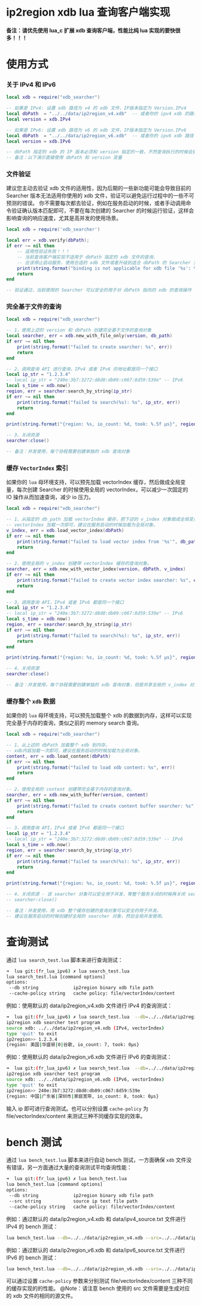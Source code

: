 # ip2region xdb lua 查询客户端实现

#### 备注：请优先使用 lua_c 扩展 xdb 查询客户端，性能比纯 lua 实现的要快很多！！！


# 使用方式

### 关于 IPv4 和 IPv6
```lua
local xdb = require("xdb_searcher")

-- 如果是 IPv4: 设置 xdb 路径为 v4 的 xdb 文件，IP版本指定为 Version.IPv4
local dbPath  = "../../data/ip2region_v4.xdb"  -- 或者你的 ipv4 xdb 的路径
local version = xdb.IPv4

-- 如果是 IPv6: 设置 xdb 路径为 v6 的 xdb 文件，IP版本指定为 Version.IPv6
local dbPath  = "../../data/ip2region_v6.xdb"  -- 或者你的 ipv6 xdb 路径
local version = xdb.IPv6

-- dbPath 指定的 xdb 的 IP 版本必须和 version 指定的一致，不然查询执行的时候会报错
-- 备注：以下演示直接使用 dbPath 和 version 变量
```

### 文件验证
建议您主动去验证 xdb 文件的适用性，因为后期的一些新功能可能会导致目前的 Searcher 版本无法适用你使用的 xdb 文件，验证可以避免运行过程中的一些不可预测的错误。 你不需要每次都去验证，例如在服务启动的时候，或者手动调用命令验证确认版本匹配即可，不要在每次创建的 Searcher 的时候运行验证，这样会影响查询的响应速度，尤其是高并发的使用场景。
```lua
local xdb = require('xdb_searcher')

local err = xdb.verify(dbPath);
if err ~= nil then
    -- 适用性验证失败！！！
    -- 当前查询客户端实现不适用于 dbPath 指定的 xdb 文件的查询.
    -- 应该停止启动服务，使用合适的 xdb 文件或者升级到适合 dbPath 的 Searcher 实现。
    print(string.format("binding is not applicable for xdb file '%s': %s", dbPath, err))
    return
end

-- 验证通过，当前使用的 Searcher 可以安全的用于对 dbPath 指向的 xdb 的查询操作
```

### 完全基于文件的查询
```lua
local xdb = require("xdb_searcher")

-- 1，使用上述的 version 和 dbPath 创建完全基于文件的查询对象
local searcher, err = xdb.new_with_file_only(version, db_path)
if err ~= nil then
    print(string.format("failed to create searcher: %s", err))
    return
end

-- 2、调用查询 API 进行查询，IPv4 或者 IPv6 的地址都是同一个接口
local ip_str = "1.2.3.4"
-- local ip_str = "240e:3b7:3272:d8d0:db09:c067:8d59:539e" -- IPv6
local s_time = xdb.now()
region, err = searcher:search_by_string(ip_str)
if err ~= nil then
    print(string.format("failed to search(%s): %s", ip_str, err))
    return
end

print(string.format("{region: %s, io_count: %d, took: %.5f μs}", region, searcher:get_io_count(), xdb.now() - s_time))

-- 3、关闭资源
searcher:close()

-- 备注：并发使用，每个协程需要创建单独的 xdb 查询对象
```

### 缓存 `VectorIndex` 索引

如果你的 `lua` 母环境支持，可以预先加载 vectorIndex 缓存，然后做成全局变量，每次创建 Searcher 的时候使用全局的 vectorIndex，可以减少一次固定的 IO 操作从而加速查询，减少 io 压力。
```lua
local xdb = require("xdb_searcher")

-- 1、从指定的 db_path 加载 vectorIndex 缓存，把下述的 v_index 对象做成全局变量。
-- vectorIndex 加载一次即可，建议在服务启动的时候加载为全局对象。
v_index, err = xdb.load_vector_index(dbPath)
if err ~= nil then
    print(string.format("failed to load vector index from '%s'", db_path))
    return
end

-- 2、使用全局的 v_index 创建带 vectorIndex 缓存的查询对象。
searcher, err = xdb.new_with_vector_index(version, dbPath, v_index)
if err ~= nil then
    print(string.format("failed to create vector index searcher: %s", err))
    return
end

-- 3、调用查询 API，IPv4 或者 IPv6 都是同一个接口
local ip_str = "1.2.3.4"
-- local ip_str = "240e:3b7:3272:d8d0:db09:c067:8d59:539e" -- IPv6
local s_time = xdb.now()
region, err = searcher:search_by_string(ip_str)
if err ~= nil then
    print(string.format("failed to search(%s): %s", ip_str, err))
    return
end

print(string.format("{region: %s, io_count: %d, took: %.5f μs}", region, searcher:get_io_count(), xdb.now() - s_time))

-- 4、关闭资源
searcher:close()

-- 备注：并发使用，每个协程需要创建单独的 xdb 查询对象，但是共享全局的 v_index 对象
```

### 缓存整个 `xdb` 数据

如果你的 `lua` 母环境支持，可以预先加载整个 xdb 的数据到内存，这样可以实现完全基于内存的查询，类似之前的 memory search 查询。
```lua
local xdb = require("xdb_searcher")

-- 1、从上述的 dbPath 加载整个 xdb 到内存。
-- xdb内容加载一次即可，建议在服务启动的时候加载为全局对象。
content, err = xdb.load_content(dbPath)
if err ~= nil then
    print(string.format("failed to load xdb content: %s", err))
    return
end

-- 2、使用全局的 content 创建带完全基于内存的查询对象。
searcher, err = xdb.new_with_buffer(version, content)
if err ~= nil then
    print(string.format("failed to create content buffer searcher: %s", err))
    return
end

-- 3、调用查询 API，IPv4 或者 IPv6 都是同一个接口
local ip_str = "1.2.3.4"
-- local ip_str = "240e:3b7:3272:d8d0:db09:c067:8d59:539e" -- IPv6
local s_time = xdb.now()
region, err = searcher:search_by_string(ip_str)
if err ~= nil then
    print(string.format("failed to search(%s): %s", ip_str, err))
    return
end

print(string.format("{region: %s, io_count: %d, took: %.5f μs}", region, searcher:get_io_count(), xdb.now() - s_time))

-- 4、关闭资源 - 该 searcher 对象可以安全用于并发，等整个服务关闭的时候再关闭 searcher
-- searcher:close()

-- 备注：并发使用，用 xdb 整个缓存创建的查询对象可以安全的用于并发。
-- 建议在服务启动的时候创建好全局的 searcher 对象，然后全局并发使用。
```


# 查询测试

通过 `lua search_test.lua` 脚本来进行查询测试：
```bash
➜  lua git:(fr_lua_ipv6) ✗ lua search_test.lua   
lua search_test.lua [command options]
options: 
 --db string             ip2region binary xdb file path
 --cache-policy string   cache policy: file/vectorIndex/content
```

例如：使用默认的 data/ip2region_v4.xdb 文件进行 IPv4 的查询测试：
```bash
➜  lua git:(fr_lua_ipv6) ✗ lua search_test.lua  --db=../../data/ip2region_v4.xdb
ip2region xdb searcher test program
source xdb: ../../data/ip2region_v4.xdb (IPv4, vectorIndex)
type 'quit' to exit
ip2region>> 1.2.3.4
{region: 美国|华盛顿|0|谷歌, io_count: 7, took: 0μs}
```

例如：使用默认的 data/ip2region_v6.xdb 文件进行 IPv6 的查询测试：
```bash
➜  lua git:(fr_lua_ipv6) ✗ lua search_test.lua  --db=../../data/ip2region_v6.xdb                                                           
ip2region xdb searcher test program
source xdb: ../../data/ip2region_v6.xdb (IPv6, vectorIndex)
type 'quit' to exit
ip2region>> 240e:3b7:3272:d8d0:db09:c067:8d59:539e
{region: 中国|广东省|深圳市|家庭宽带, io_count: 8, took: 0μs}
```

输入 ip 即可进行查询测试。也可以分别设置 `cache-policy` 为 file/vectorIndex/content 来测试三种不同缓存实现的效率。


# bench 测试

通过 `lua bench_test.lua` 脚本来进行自动 bench 测试，一方面确保 `xdb` 文件没有错误，另一方面通过大量的查询测试平均查询性能：
```bash
➜  lua git:(fr_lua_ipv6) ✗ lua bench_test.lua                                                                                              
lua bench_test.lua [command options]
options: 
 --db string             ip2region binary xdb file path
 --src string            source ip text file path
 --cache-policy string   cache policy: file/vectorIndex/content
```

例如：通过默认的 data/ip2region_v4.xdb 和 data/ipv4_source.txt 文件进行 IPv4 的 bench 测试：
```bash
lua bench_test.lua --db=../../data/ip2region_v4.xdb --src=../../data/ipv4_source.txt
```

例如：通过默认的 data/ip2region_v6.xdb 和 data/ipv6_source.txt 文件进行 IPv6 的 bench 测试：
```bash
lua bench_test.lua --db=../../data/ip2region_v6.xdb --src=../../data/ipv6_source.txt
```

可以通过设置 `cache-policy` 参数来分别测试 file/vectorIndex/content 三种不同的缓存实现的的性能。
@Note：请注意 bench 使用的 src 文件需要是生成对应的 xdb 文件的相同的源文件。
